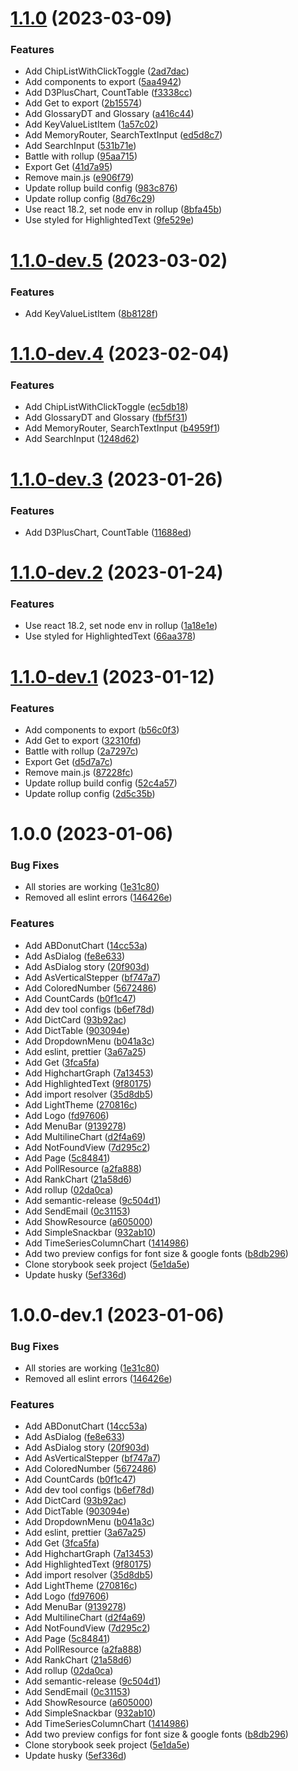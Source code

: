 # [1.1.0](https://github.com/fengxia41103/storybook/compare/v1.0.0...v1.1.0) (2023-03-09)


### Features

* Add ChipListWithClickToggle ([2ad7dac](https://github.com/fengxia41103/storybook/commit/2ad7dac92909628046e3fa263e8074bb62e28d3d))
* Add components to export ([5aa4942](https://github.com/fengxia41103/storybook/commit/5aa4942f9b8c43f4515354332f97e16b6e71caf6))
* Add D3PlusChart, CountTable ([f3338cc](https://github.com/fengxia41103/storybook/commit/f3338cca92252b20ce8cf96a3884613513ca52a3))
* Add Get to export ([2b15574](https://github.com/fengxia41103/storybook/commit/2b1557487a05993c43500eda22f24b2f505ba741))
* Add GlossaryDT and Glossary ([a416c44](https://github.com/fengxia41103/storybook/commit/a416c44998d5bac5fe89a3ede87be1e8761ef466))
* Add KeyValueListItem ([1a57c02](https://github.com/fengxia41103/storybook/commit/1a57c02219086490272a61c18b551c3e4de7d6c7))
* Add MemoryRouter, SearchTextInput ([ed5d8c7](https://github.com/fengxia41103/storybook/commit/ed5d8c7c58ded0d21a347537fe60d91f64ace729))
* Add SearchInput ([531b71e](https://github.com/fengxia41103/storybook/commit/531b71e3700dd746aeda00d4a1ca044cd7f99ded))
* Battle with rollup ([95aa715](https://github.com/fengxia41103/storybook/commit/95aa715c3b05978f69b673d99e25c4b87138f7f8))
* Export Get ([41d7a95](https://github.com/fengxia41103/storybook/commit/41d7a95016f281f5cb7bf18ce55e31b697190248))
* Remove main.js ([e906f79](https://github.com/fengxia41103/storybook/commit/e906f79fcd0618db161874d4c0d9f1279f22a269))
* Update rollup build config ([983c876](https://github.com/fengxia41103/storybook/commit/983c876888e5ecd7a9decfe500d6be7d81a584c2))
* Update rollup config ([8d76c29](https://github.com/fengxia41103/storybook/commit/8d76c29d5df2dd5ee13cb61e5f17f9d23f140652))
* Use react 18.2, set node env in rollup ([8bfa45b](https://github.com/fengxia41103/storybook/commit/8bfa45bb8a227957e401b5fa375dbd3be7c8109d))
* Use styled for HighlightedText ([9fe529e](https://github.com/fengxia41103/storybook/commit/9fe529e96148bf5096bdef36cbe19f73febdf57a))

# [1.1.0-dev.5](https://github.com/fengxia41103/storybook/compare/v1.1.0-dev.4...v1.1.0-dev.5) (2023-03-02)


### Features

* Add KeyValueListItem ([8b8128f](https://github.com/fengxia41103/storybook/commit/8b8128f7141a3f2387d2b0a96742ad4aabf8099d))

# [1.1.0-dev.4](https://github.com/fengxia41103/storybook/compare/v1.1.0-dev.3...v1.1.0-dev.4) (2023-02-04)


### Features

* Add ChipListWithClickToggle ([ec5db18](https://github.com/fengxia41103/storybook/commit/ec5db185096ab9a7d2710676e7f24a4650cb3108))
* Add GlossaryDT and Glossary ([fbf5f31](https://github.com/fengxia41103/storybook/commit/fbf5f31208ef6d695a469bb907214347d29b1f2f))
* Add MemoryRouter, SearchTextInput ([b4959f1](https://github.com/fengxia41103/storybook/commit/b4959f100178ebf960c4e6b8d0b9ea7b891a234b))
* Add SearchInput ([1248d62](https://github.com/fengxia41103/storybook/commit/1248d62400d1c3556ea407abec18e51dee2eabca))

# [1.1.0-dev.3](https://github.com/fengxia41103/storybook/compare/v1.1.0-dev.2...v1.1.0-dev.3) (2023-01-26)


### Features

* Add D3PlusChart, CountTable ([11688ed](https://github.com/fengxia41103/storybook/commit/11688edeca8d82dc33ef67eeee8a6452a0fea1b0))

# [1.1.0-dev.2](https://github.com/fengxia41103/storybook/compare/v1.1.0-dev.1...v1.1.0-dev.2) (2023-01-24)


### Features

* Use react 18.2, set node env in rollup ([1a18e1e](https://github.com/fengxia41103/storybook/commit/1a18e1e07f28bac53693e0db0fb525a86f659b63))
* Use styled for HighlightedText ([66aa378](https://github.com/fengxia41103/storybook/commit/66aa3782fa5a1d29ba055276e51078250dd83d74))

# [1.1.0-dev.1](https://github.com/fengxia41103/storybook/compare/v1.0.0...v1.1.0-dev.1) (2023-01-12)


### Features

* Add components to export ([b56c0f3](https://github.com/fengxia41103/storybook/commit/b56c0f3f6123ed05ba6c1d9333f55fe15e71cb54))
* Add Get to export ([32310fd](https://github.com/fengxia41103/storybook/commit/32310fdab7e8ef1e034cd64381101f798323c9ce))
* Battle with rollup ([2a7297c](https://github.com/fengxia41103/storybook/commit/2a7297c6bedcc8b66c6ed8171a2482b533687dbb))
* Export Get ([d5d7a7c](https://github.com/fengxia41103/storybook/commit/d5d7a7c56215ab17e5c1be1a5671aaec6d733e57))
* Remove main.js ([87228fc](https://github.com/fengxia41103/storybook/commit/87228fc3648126d15b9ce78673c2cda280f5e01c))
* Update rollup build config ([52c4a57](https://github.com/fengxia41103/storybook/commit/52c4a572f82f03eca4ab3952750c725eac4e36df))
* Update rollup config ([2d5c35b](https://github.com/fengxia41103/storybook/commit/2d5c35b6a69ab8a357001b14197ba833d7924c94))

# 1.0.0 (2023-01-06)


### Bug Fixes

* All stories are working ([1e31c80](https://github.com/fengxia41103/storybook/commit/1e31c806bf74c07f8f0ffd92d2d1b49c654fafa2))
* Removed all eslint errors ([146426e](https://github.com/fengxia41103/storybook/commit/146426e2b7d9cdfbb05b983a250de16d8f688ee1))


### Features

* Add ABDonutChart ([14cc53a](https://github.com/fengxia41103/storybook/commit/14cc53af25bdff9fda305e8cd5e9e43cde39a94f))
* Add AsDialog ([fe8e633](https://github.com/fengxia41103/storybook/commit/fe8e6339f4140f03c1b686820035992cdb33a7ac))
* Add AsDialog story ([20f903d](https://github.com/fengxia41103/storybook/commit/20f903dad3e9a4dc7a2f07af4071005d5cdacfd7))
* Add AsVerticalStepper ([bf747a7](https://github.com/fengxia41103/storybook/commit/bf747a72dee943f741f59ca29b1b07f7ae9d92f6))
* Add ColoredNumber ([5672486](https://github.com/fengxia41103/storybook/commit/5672486ce812340e743e13321459632f603ae030))
* Add CountCards ([b0f1c47](https://github.com/fengxia41103/storybook/commit/b0f1c4777f68015b5e31f04ebffeffbe5f794232))
* Add dev tool configs ([b6ef78d](https://github.com/fengxia41103/storybook/commit/b6ef78d824dbed592991907929d4db67240d699c))
* Add DictCard ([93b92ac](https://github.com/fengxia41103/storybook/commit/93b92acf4e0de7c3031e6d6099d405a29e078efa))
* Add DictTable ([903094e](https://github.com/fengxia41103/storybook/commit/903094ecb234f13eed52a206a1c7e133095ffc41))
* Add DropdownMenu ([b041a3c](https://github.com/fengxia41103/storybook/commit/b041a3cb9194caa8ee9cc8f1ff0b8aa32710d19f))
* Add eslint, prettier ([3a67a25](https://github.com/fengxia41103/storybook/commit/3a67a2519fb9d4a7d93b9632d036fc85cae84a90))
* Add Get ([3fca5fa](https://github.com/fengxia41103/storybook/commit/3fca5faa416ba25b7129bd110ffee9a208cbee58))
* Add HighchartGraph ([7a13453](https://github.com/fengxia41103/storybook/commit/7a13453117b826ee3bc00199fb0c28729b6c7d2b))
* Add HighlightedText ([9f80175](https://github.com/fengxia41103/storybook/commit/9f80175661a74157bd62d5834bf2cc1d6127ccf5))
* Add import resolver ([35d8db5](https://github.com/fengxia41103/storybook/commit/35d8db599aa99a1c269d417e838adafae3d32c82))
* Add LightTheme ([270816c](https://github.com/fengxia41103/storybook/commit/270816c41b6e4685fd4df4841385e446d7c4cda2))
* Add Logo ([fd97606](https://github.com/fengxia41103/storybook/commit/fd9760600399dd763a4e25ab19214914be99b9e3))
* Add MenuBar ([9139278](https://github.com/fengxia41103/storybook/commit/91392788b612fdf74e847a231cdb22fe1c329eef))
* Add MultilineChart ([d2f4a69](https://github.com/fengxia41103/storybook/commit/d2f4a69e6d9f9a83cc3f0c901c7ffbda49bfbbfb))
* Add NotFoundView ([7d295c2](https://github.com/fengxia41103/storybook/commit/7d295c2e3a8e8823993aadba4dd430446b7ebed0))
* Add Page ([5c84841](https://github.com/fengxia41103/storybook/commit/5c8484133a80f5415eb11bf776e7e4f965e6db3b))
* Add PollResource ([a2fa888](https://github.com/fengxia41103/storybook/commit/a2fa8883993ba7f5485b427493fd5cd9f7b0bd17))
* Add RankChart ([21a58d6](https://github.com/fengxia41103/storybook/commit/21a58d6aa934a426d92d80a9b1f81612b42bd355))
* Add rollup ([02da0ca](https://github.com/fengxia41103/storybook/commit/02da0ca0979ded639e306169358b8013cb70e76b))
* Add semantic-release ([9c504d1](https://github.com/fengxia41103/storybook/commit/9c504d102da3a211e2538b2672581d3868620f45))
* Add SendEmail ([0c31153](https://github.com/fengxia41103/storybook/commit/0c3115310282f12db5fe9996ba161ce1ba2537d3))
* Add ShowResource ([a605000](https://github.com/fengxia41103/storybook/commit/a605000c92b18a3e8d770e5ecaf2333305e1d00f))
* Add SimpleSnackbar ([932ab10](https://github.com/fengxia41103/storybook/commit/932ab10ad4e49d3431134030d0376ebe6c89b9da))
* Add TimeSeriesColumnChart ([1414986](https://github.com/fengxia41103/storybook/commit/1414986782a985af8c4028205f1dccb5f866e2f2))
* Add two preview configs for font size & google fonts ([b8db296](https://github.com/fengxia41103/storybook/commit/b8db296059adac138d63e8eff58a4e2830e5a903))
* Clone storybook seek project ([5e1da5e](https://github.com/fengxia41103/storybook/commit/5e1da5e7e9fef817e72fa569b19b4121f6d03ee4))
* Update husky ([5ef336d](https://github.com/fengxia41103/storybook/commit/5ef336d6ae13b9b66ea13ae10052fdea4fb7ff9a))

# 1.0.0-dev.1 (2023-01-06)


### Bug Fixes

* All stories are working ([1e31c80](https://github.com/fengxia41103/storybook/commit/1e31c806bf74c07f8f0ffd92d2d1b49c654fafa2))
* Removed all eslint errors ([146426e](https://github.com/fengxia41103/storybook/commit/146426e2b7d9cdfbb05b983a250de16d8f688ee1))


### Features

* Add ABDonutChart ([14cc53a](https://github.com/fengxia41103/storybook/commit/14cc53af25bdff9fda305e8cd5e9e43cde39a94f))
* Add AsDialog ([fe8e633](https://github.com/fengxia41103/storybook/commit/fe8e6339f4140f03c1b686820035992cdb33a7ac))
* Add AsDialog story ([20f903d](https://github.com/fengxia41103/storybook/commit/20f903dad3e9a4dc7a2f07af4071005d5cdacfd7))
* Add AsVerticalStepper ([bf747a7](https://github.com/fengxia41103/storybook/commit/bf747a72dee943f741f59ca29b1b07f7ae9d92f6))
* Add ColoredNumber ([5672486](https://github.com/fengxia41103/storybook/commit/5672486ce812340e743e13321459632f603ae030))
* Add CountCards ([b0f1c47](https://github.com/fengxia41103/storybook/commit/b0f1c4777f68015b5e31f04ebffeffbe5f794232))
* Add dev tool configs ([b6ef78d](https://github.com/fengxia41103/storybook/commit/b6ef78d824dbed592991907929d4db67240d699c))
* Add DictCard ([93b92ac](https://github.com/fengxia41103/storybook/commit/93b92acf4e0de7c3031e6d6099d405a29e078efa))
* Add DictTable ([903094e](https://github.com/fengxia41103/storybook/commit/903094ecb234f13eed52a206a1c7e133095ffc41))
* Add DropdownMenu ([b041a3c](https://github.com/fengxia41103/storybook/commit/b041a3cb9194caa8ee9cc8f1ff0b8aa32710d19f))
* Add eslint, prettier ([3a67a25](https://github.com/fengxia41103/storybook/commit/3a67a2519fb9d4a7d93b9632d036fc85cae84a90))
* Add Get ([3fca5fa](https://github.com/fengxia41103/storybook/commit/3fca5faa416ba25b7129bd110ffee9a208cbee58))
* Add HighchartGraph ([7a13453](https://github.com/fengxia41103/storybook/commit/7a13453117b826ee3bc00199fb0c28729b6c7d2b))
* Add HighlightedText ([9f80175](https://github.com/fengxia41103/storybook/commit/9f80175661a74157bd62d5834bf2cc1d6127ccf5))
* Add import resolver ([35d8db5](https://github.com/fengxia41103/storybook/commit/35d8db599aa99a1c269d417e838adafae3d32c82))
* Add LightTheme ([270816c](https://github.com/fengxia41103/storybook/commit/270816c41b6e4685fd4df4841385e446d7c4cda2))
* Add Logo ([fd97606](https://github.com/fengxia41103/storybook/commit/fd9760600399dd763a4e25ab19214914be99b9e3))
* Add MenuBar ([9139278](https://github.com/fengxia41103/storybook/commit/91392788b612fdf74e847a231cdb22fe1c329eef))
* Add MultilineChart ([d2f4a69](https://github.com/fengxia41103/storybook/commit/d2f4a69e6d9f9a83cc3f0c901c7ffbda49bfbbfb))
* Add NotFoundView ([7d295c2](https://github.com/fengxia41103/storybook/commit/7d295c2e3a8e8823993aadba4dd430446b7ebed0))
* Add Page ([5c84841](https://github.com/fengxia41103/storybook/commit/5c8484133a80f5415eb11bf776e7e4f965e6db3b))
* Add PollResource ([a2fa888](https://github.com/fengxia41103/storybook/commit/a2fa8883993ba7f5485b427493fd5cd9f7b0bd17))
* Add RankChart ([21a58d6](https://github.com/fengxia41103/storybook/commit/21a58d6aa934a426d92d80a9b1f81612b42bd355))
* Add rollup ([02da0ca](https://github.com/fengxia41103/storybook/commit/02da0ca0979ded639e306169358b8013cb70e76b))
* Add semantic-release ([9c504d1](https://github.com/fengxia41103/storybook/commit/9c504d102da3a211e2538b2672581d3868620f45))
* Add SendEmail ([0c31153](https://github.com/fengxia41103/storybook/commit/0c3115310282f12db5fe9996ba161ce1ba2537d3))
* Add ShowResource ([a605000](https://github.com/fengxia41103/storybook/commit/a605000c92b18a3e8d770e5ecaf2333305e1d00f))
* Add SimpleSnackbar ([932ab10](https://github.com/fengxia41103/storybook/commit/932ab10ad4e49d3431134030d0376ebe6c89b9da))
* Add TimeSeriesColumnChart ([1414986](https://github.com/fengxia41103/storybook/commit/1414986782a985af8c4028205f1dccb5f866e2f2))
* Add two preview configs for font size & google fonts ([b8db296](https://github.com/fengxia41103/storybook/commit/b8db296059adac138d63e8eff58a4e2830e5a903))
* Clone storybook seek project ([5e1da5e](https://github.com/fengxia41103/storybook/commit/5e1da5e7e9fef817e72fa569b19b4121f6d03ee4))
* Update husky ([5ef336d](https://github.com/fengxia41103/storybook/commit/5ef336d6ae13b9b66ea13ae10052fdea4fb7ff9a))
